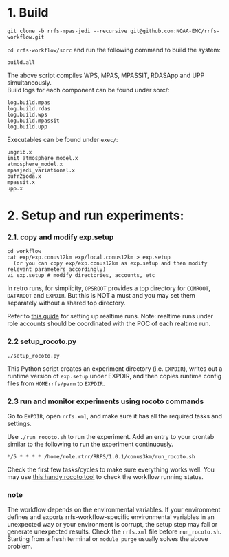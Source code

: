 # 1. Build
`git clone -b rrfs-mpas-jedi --recursive git@github.com:NOAA-EMC/rrfs-workflow.git`

`cd rrfs-workflow/sorc` and run the following command to build the system:
```
build.all
```

The above script compiles WPS, MPAS, MPASSIT, RDASApp and UPP simultaneously.  
Build logs for each component can be found under sorc/:
```
log.build.mpas
log.build.rdas
log.build.wps
log.build.mpassit
log.build.upp
```

Executables can be found under `exec/`:
```
ungrib.x
init_atmosphere_model.x
atmosphere_model.x
mpasjedi_variational.x
bufr2ioda.x
mpassit.x
upp.x
```

# 2. Setup and run experiments:
### 2.1. copy and modify exp.setup
```
cd workflow
cat exp/exp.conus12km exp/local.conus12km > exp.setup
  (or you can copy exp/exp.conus12km as exp.setup and then modify relevant parameters accordingly)
vi exp.setup # modify directories, accounts, etc
```
In retro runs, for simplicity, `OPSROOT` provides a top directory for `COMROOT`, `DATAROOT` and `EXPDIR`. But this is NOT a must and you may set them separately without a shared top directory.
    
Refer to [this guide](https://github.com/NOAA-EMC/rrfs-workflow/wiki/deploy-a-realtime-run-in-Jet) for setting up realtime runs. Note: realtime runs under role accounts should be coordinated with the POC of each realtime run.

### 2.2 setup_rocoto.py
```
./setup_rocoto.py
```   
    
This Python script creates an experiment directory (i.e. `EXPDIR`), writes out a runtime version of `exp.setup` under EXPDIR, and  then copies runtime config files from `HOMErrfs/parm` to `EXPDIR`.
       
### 2.3 run and monitor experiments using rocoto commands

Go to `EXPDIR`, open `rrfs.xml`, and make sure it has all the required tasks and settings.
    
Use `./run_rocoto.sh` to run the experiment. Add an entry to your crontab similar to the following to run the experiment continuously.
```
*/5 * * * * /home/role.rtrr/RRFS/1.0.1/conus3km/run_rocoto.sh
```
Check the first few tasks/cycles to make sure everything works well. You may use [this handy rocoto tool](https://github.com/rrfsx/qrocoto/wiki/qrocoto) to check the workflow running status.

### note
The workflow depends on the environmental variables. If your environment defines and exports rrfs-workflow-specific environmental variables in an unexpected way or your environment is corrupt, the setup step may fail or generate unexpected results. Check the `rrfs.xml` file before `run_rocoto.sh`. Starting from a fresh terminal or `module purge` usually solves the above problem.



